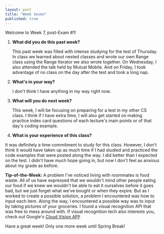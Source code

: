 ```yaml
---
layout: post
title: "Week Seven"
published: true
---
```

Welcome to Week 7, post-Exam #1!

1. **What did you do this past week?**

	This past week was filled with intense studying for the test of Thursday. In class we learned about nested classes and wrote our own Range class using the Range Iterator we also wrote together. On Wednesday, I also attended the talk held by Mutual Mobile. And on Friday, I took advantage of no class on the day after the test and took a long nap.
 
2. **What's in your way?**
	
	I don't think I have anything in my way right now. 
    
3. **What will you do next week?**

	This week, I will be focusing on preparing for a test in my other CS class. I think if I have extra time, I will also get started on making practice index card questions of each lecture's main points or of that day's coding example. 
    
4. **What is your experience of this class?**

  It was definitely a time commitment to study for this class. However, I don't think it would have taken up as much time if I had studied and practiced the code examples that were posted along the way. I did better than I expected on the test. I didn't have much hope going in, but now I don't feel as anxious about my grade as before. 
  
**Tip-of-the-Week:**
 A problem I've noticed living with roommates is food waste. All of us have expressed that we wouldn't mind other people eating our food if we knew we wouldn't be able to eat it ourselves before it goes bad, but we just forget what we've bought or when they expire. But as I worked to create a possible solution, a problem I encountered was how to input each item. Along the way, I encountered a possible way was to input by taking pictures of your groceries. I found a visual recognition API that was free to mess around with. If visual recognition tech also interests you, check out Google's [Cloud Vision API](https://cloud.google.com/vision/)!

  
Have a great week! Only one more week until Spring Break!
